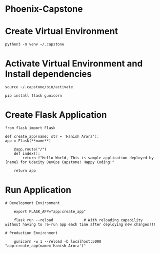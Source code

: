 # Phoenix-Capstone

# Create Virtual Environment

    python3 -m venv ~/.capstone

# Activate Virtual Environment and Install dependencies

    source ~/.capstone/bin/activate

    pip install flask gunicorn

# Create Flask Application

    from flask import Flask

    def create_app(name: str = 'Hanish Arora'):
    app = Flask(**name**)

        @app.route("/")
        def index():
            return f"Hello World, This is sample application deployed by {name} for Udacity DevOps Capstone! Happy Coding!"

        return app

# Run Application

    # Development Environment

        export FLASK_APP="app:create_app"

        flask run --reload              # With reloading capability without having to re-run app each time after deploying new changes!!!

    # Production Environment

        gunicorn -w 1 --reload -b localhost:5000 "app:create_app(name='Hanish Arora')"
